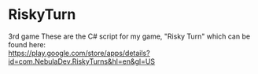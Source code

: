 # RiskyTurn
3rd game
These are the C# script for my game, "Risky Turn" which can be found here:                                                            
https://play.google.com/store/apps/details?id=com.NebulaDev.RiskyTurns&hl=en&gl=US
